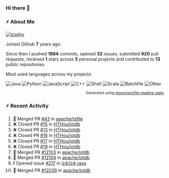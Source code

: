 ### Hi there 👋

### :zap: About Me

[![trophy](https://github-profile-trophy.vercel.app/?username=HTHou&theme=onedark)](https://github.com/ryo-ma/github-profile-trophy)
   
Joined Github **7** years ago.

Since then I pushed **1884** commits, opened **32** issues, submitted **920** pull requests, received **1** stars across **5** personal projects and contributed to **13** public repositories.

Most used languages across my projects:

![Java](https://img.shields.io/static/v1?style=flat-square&label=%E2%A0%80&color=555&labelColor=%23b07219&message=Java%EF%B8%B195.9%25)
![Python](https://img.shields.io/static/v1?style=flat-square&label=%E2%A0%80&color=555&labelColor=%233572A5&message=Python%EF%B8%B10.9%25)
![JavaScript](https://img.shields.io/static/v1?style=flat-square&label=%E2%A0%80&color=555&labelColor=%23f1e05a&message=JavaScript%EF%B8%B10.6%25)
![C++](https://img.shields.io/static/v1?style=flat-square&label=%E2%A0%80&color=555&labelColor=%23f34b7d&message=C%2B%2B%EF%B8%B10.4%25)
![Shell](https://img.shields.io/static/v1?style=flat-square&label=%E2%A0%80&color=555&labelColor=%2389e051&message=Shell%EF%B8%B10.4%25)
![Scala](https://img.shields.io/static/v1?style=flat-square&label=%E2%A0%80&color=555&labelColor=%23c22d40&message=Scala%EF%B8%B10.3%25)
![Batchfile](https://img.shields.io/static/v1?style=flat-square&label=%E2%A0%80&color=555&labelColor=%23C1F12E&message=Batchfile%EF%B8%B10.2%25)
![Other](https://img.shields.io/static/v1?style=flat-square&label=%E2%A0%80&color=555&labelColor=%23ededed&message=Other%EF%B8%B10.8%25)

<p align="right"><sub>Generated using <a href="https://github.com/marketplace/actions/profile-readme-stats">teoxoy/profile-readme-stats</a></sub></p>


<!--![](https://github.com/HTHou/HTHou/blob/output/github-contribution-grid-snake.svg)-->

<!--![Haonan Hou's github stats](https://github-readme-stats.vercel.app/api?username=HTHou&count_private=true&show_icons=true&theme=onedark)-->

<!--![Haonan Hou's wakatime stats](https://github-readme-stats.vercel.app/api/wakatime?username=HTHou&layout=compact&theme=onedark)-->

<!--![Top Langs](https://github-readme-stats.vercel.app/api/top-langs/?username=HTHou&theme=onedark&layout=compact)-->

### :zap: Recent Activity
<!--START_SECTION:activity-->
1. 🎉 Merged PR [#43](https://github.com/apache/tsfile/pull/43) in [apache/tsfile](https://github.com/apache/tsfile)
2. ❌ Closed PR [#15](https://github.com/HTHou/iotdb/pull/15) in [HTHou/iotdb](https://github.com/HTHou/iotdb)
3. ❌ Closed PR [#13](https://github.com/HTHou/iotdb/pull/13) in [HTHou/iotdb](https://github.com/HTHou/iotdb)
4. ❌ Closed PR [#16](https://github.com/HTHou/iotdb/pull/16) in [HTHou/iotdb](https://github.com/HTHou/iotdb)
5. ❌ Closed PR [#17](https://github.com/HTHou/iotdb/pull/17) in [HTHou/iotdb](https://github.com/HTHou/iotdb)
6. ❌ Closed PR [#19](https://github.com/HTHou/iotdb/pull/19) in [HTHou/iotdb](https://github.com/HTHou/iotdb)
7. 🎉 Merged PR [#12103](https://github.com/apache/iotdb/pull/12103) in [apache/iotdb](https://github.com/apache/iotdb)
8. 🎉 Merged PR [#12104](https://github.com/apache/iotdb/pull/12104) in [apache/iotdb](https://github.com/apache/iotdb)
9. ❗ Opened issue [#217](https://github.com/lz4/lz4-java/issues/217) in [lz4/lz4-java](https://github.com/lz4/lz4-java)
10. 🎉 Merged PR [#12039](https://github.com/apache/iotdb/pull/12039) in [apache/iotdb](https://github.com/apache/iotdb)
<!--END_SECTION:activity-->

<!--
**HTHou/HTHou** is a ✨ _special_ ✨ repository because its `README.md` (this file) appears on your GitHub profile.

Here are some ideas to get you started:

- 🔭 I’m currently working on ...
- 🌱 I’m currently learning ...
- 👯 I’m looking to collaborate on ...
- 🤔 I’m looking for help with ...
- 💬 Ask me about ...
- 📫 How to reach me: ...
- 😄 Pronouns: ...
- ⚡ Fun fact: ...
-->
